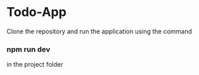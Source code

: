# Todo-App
Clone the repository and run the application using the command <h3>npm run dev</h3> in the project folder

